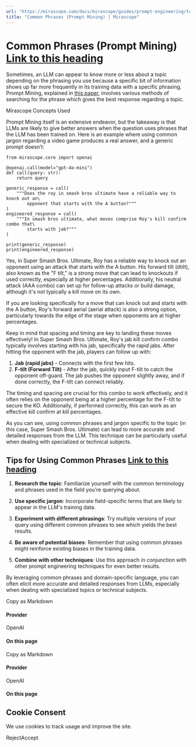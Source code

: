 ```yaml
---
url: "https://mirascope.com/docs/mirascope/guides/prompt-engineering/text-based/common-phrases"
title: "Common Phrases (Prompt Mining) | Mirascope"
---
```


# Common Phrases (Prompt Mining) [Link to this heading](https://mirascope.com/docs/mirascope/guides/prompt-engineering/text-based/common-phrases\#common-phrases-prompt-mining)

Sometimes, an LLM can appear to know more or less about a topic depending on the phrasing you use because a specific bit of information shows up far more frequently in its training data with a specific phrasing. Prompt Mining, explained in [this paper](https://direct.mit.edu/tacl/article/doi/10.1162/tacl_a_00324/96460/How-Can-We-Know-What-Language-Models-Know), involves various methods of searching for the phrase which gives the best response regarding a topic.

Mirascope Concepts Used

Prompt Mining itself is an extensive endeavor, but the takeaway is that LLMs are likely to give better answers when the question uses phrases that the LLM has been trained on. Here is an example where using common jargon regarding a video game produces a real answer, and a generic prompt doesn’t:

```
from mirascope.core import openai

@openai.call(model="gpt-4o-mini")
def call(query: str):
    return query

generic_response = call(
    """Does the roy in smash bros ultimate have a reliable way to knock out an\
        opponent that starts with the A button?"""
)
engineered_response = call(
    """In smash bros ultimate, what moves comprise Roy's kill confirm combo that\
        starts with jab?"""
)

print(generic_response)
print(engineered_response)
```

Yes, in Super Smash Bros. Ultimate, Roy has a reliable way to knock out an opponent using an attack that starts with the A button. His forward tilt (dtilt), also known as the "F tilt," is a strong move that can lead to knockouts if used correctly, especially at higher percentages. Additionally, his neutral attack (AAA combo) can set up for follow-up attacks or build damage, although it's not typically a kill move on its own.

If you are looking specifically for a move that can knock out and starts with the A button, Roy's forward aerial (aerial attack) is also a strong option, particularly towards the edge of the stage when opponents are at higher percentages.

Keep in mind that spacing and timing are key to landing these moves effectively!
In Super Smash Bros. Ultimate, Roy's jab kill confirm combo typically involves starting with his jab, specifically the rapid jabs. After hitting the opponent with the jab, players can follow up with:

1. **Jab (rapid jabs)** \- Connects with the first few hits.
2. **F-tilt (Forward Tilt)** \- After the jab, quickly input F-tilt to catch the opponent off-guard. The jab pushes the opponent slightly away, and if done correctly, the F-tilt can connect reliably.

The timing and spacing are crucial for this combo to work effectively, and it often relies on the opponent being at a higher percentage for the F-tilt to secure the KO. Additionally, if performed correctly, this can work as an effective kill confirm at kill percentages.

As you can see, using common phrases and jargon specific to the topic (in this case, Super Smash Bros. Ultimate) can lead to more accurate and detailed responses from the LLM. This technique can be particularly useful when dealing with specialized or technical subjects.

## Tips for Using Common Phrases [Link to this heading](https://mirascope.com/docs/mirascope/guides/prompt-engineering/text-based/common-phrases\#tips-for-using-common-phrases)

1. **Research the topic**: Familiarize yourself with the common terminology and phrases used in the field you're querying about.

2. **Use specific jargon**: Incorporate field-specific terms that are likely to appear in the LLM's training data.

3. **Experiment with different phrasings**: Try multiple versions of your query using different common phrases to see which yields the best results.

4. **Be aware of potential biases**: Remember that using common phrases might reinforce existing biases in the training data.

5. **Combine with other techniques**: Use this approach in conjunction with other prompt engineering techniques for even better results.


By leveraging common phrases and domain-specific language, you can often elicit more accurate and detailed responses from LLMs, especially when dealing with specialized topics or technical subjects.

Copy as Markdown

#### Provider

OpenAI

#### On this page

Copy as Markdown

#### Provider

OpenAI

#### On this page

## Cookie Consent

We use cookies to track usage and improve the site.

RejectAccept